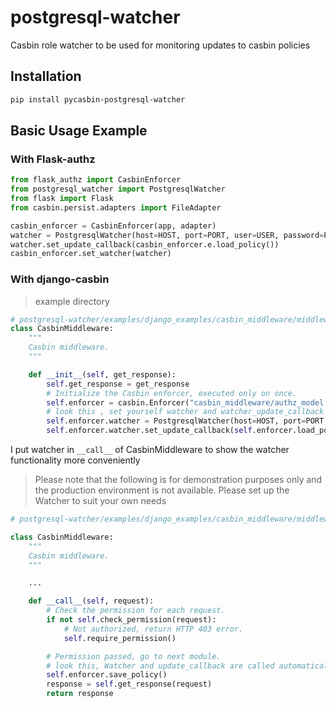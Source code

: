 # postgresql-watcher


Casbin role watcher to be used for monitoring updates to casbin policies
## Installation
```bash
pip install pycasbin-postgresql-watcher
```

## Basic Usage Example 
### With Flask-authz
```python
from flask_authz import CasbinEnforcer
from postgresql_watcher import PostgresqlWatcher
from flask import Flask
from casbin.persist.adapters import FileAdapter

casbin_enforcer = CasbinEnforcer(app, adapter)
watcher = PostgresqlWatcher(host=HOST, port=PORT, user=USER, password=PASSWORD)
watcher.set_update_callback(casbin_enforcer.e.load_policy())
casbin_enforcer.set_watcher(watcher)
```


### With django-casbin
> example directory 
 
```python
# postgresql-watcher/examples/django_examples/casbin_middleware/middlewate.py
class CasbinMiddleware:
    """
    Casbin middleware.
    """

    def __init__(self, get_response):
        self.get_response = get_response
        # Initialize the Casbin enforcer, executed only on once.
        self.enforcer = casbin.Enforcer("casbin_middleware/authz_model.conf", "casbin_middleware/authz_policy.csv")
        # look this , set yourself watcher and watcher_update_callback
        self.enforcer.watcher = PostgresqlWatcher(host=HOST, port=PORT, user=USER, password=PASSWORD)
        self.enforcer.watcher.set_update_callback(self.enforcer.load_policy)
```
I put watcher in `__call__` of CasbinMiddleware to show the watcher functionality more conveniently 
> Please note that the following is for demonstration purposes only and the production environment is not available. Please set up the Watcher to suit your own needs
```python
# postgresql-watcher/examples/django_examples/casbin_middleware/middlewate.py

class CasbinMiddleware:
    """
    Casbin middleware.
    """

    ...

    def __call__(self, request):
        # Check the permission for each request.
        if not self.check_permission(request):
            # Not authorized, return HTTP 403 error.
            self.require_permission()

        # Permission passed, go to next module.
        # look this, Watcher and update_callback are called automatically when the  save policy is executed is executed
        self.enforcer.save_policy()
        response = self.get_response(request)
        return response
```
